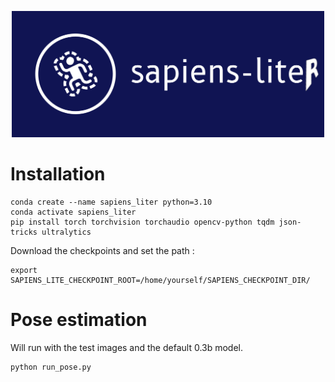 
<p align="center">
  <img src="../assets/sapiens_liter_logo.png" alt="Sapiens-Liter" title="Sapiens-Liter" width="500"/>
</p>

# Installation

```
conda create --name sapiens_liter python=3.10
conda activate sapiens_liter
pip install torch torchvision torchaudio opencv-python tqdm json-tricks ultralytics 
```

Download the checkpoints and set the path :

```
export SAPIENS_LITE_CHECKPOINT_ROOT=/home/yourself/SAPIENS_CHECKPOINT_DIR/
```

# Pose estimation

Will run with the test images and the default 0.3b model.

```
python run_pose.py
```